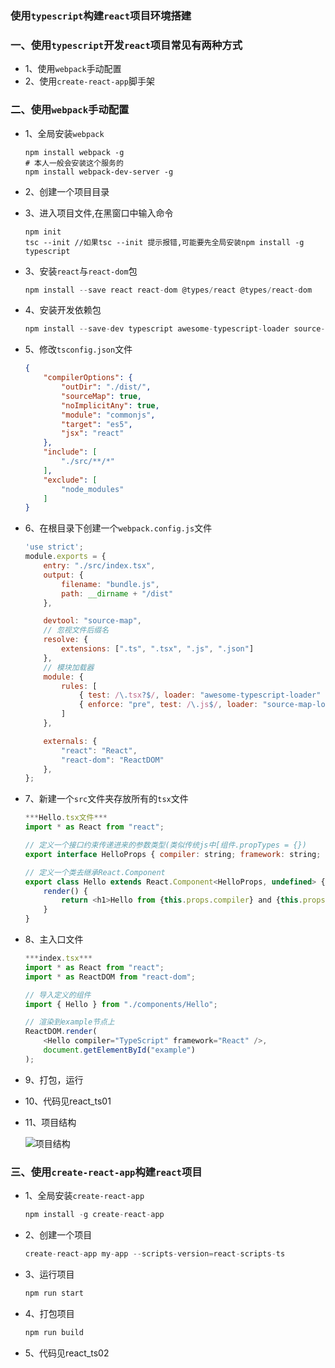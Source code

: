 ### 使用`typescript`构建`react`项目环境搭建

### 一、使用`typescript`开发`react`项目常见有两种方式
* 1、使用`webpack`手动配置
* 2、使用`create-react-app`脚手架

### 二、使用`webpack`手动配置
* 1、全局安装`webpack`

    ```
    npm install webpack -g
    # 本人一般会安装这个服务的
    npm install webpack-dev-server -g
    ```
    
* 2、创建一个项目目录
* 3、进入项目文件,在黑窗口中输入命令

    ```
    npm init
    tsc --init //如果tsc --init 提示报错,可能要先全局安装npm install -g typescript
    ```
* 3、安装`react`与`react-dom`包
    ```javascript
    npm install --save react react-dom @types/react @types/react-dom
    ```
    
* 4、安装开发依赖包

    ```javascript
    npm install --save-dev typescript awesome-typescript-loader source-map-loader
    ```

* 5、修改`tsconfig.json`文件
    
    ```json
    {
        "compilerOptions": {
            "outDir": "./dist/",
            "sourceMap": true,
            "noImplicitAny": true,
            "module": "commonjs",
            "target": "es5",
            "jsx": "react"
        },
        "include": [
            "./src/**/*"
        ],
        "exclude": [
            "node_modules"
        ]
    }
    ```
    
* 6、在根目录下创建一个`webpack.config.js`文件

    ```javascript
    'use strict';
    module.exports = {
        entry: "./src/index.tsx",
        output: {
            filename: "bundle.js",
            path: __dirname + "/dist"
        },
    
        devtool: "source-map",
        // 忽视文件后缀名  
        resolve: {
            extensions: [".ts", ".tsx", ".js", ".json"]
        },
        // 模块加载器
        module: {
            rules: [
                { test: /\.tsx?$/, loader: "awesome-typescript-loader" },
                { enforce: "pre", test: /\.js$/, loader: "source-map-loader" }
            ]
        },
    
        externals: {
            "react": "React",
            "react-dom": "ReactDOM"
        },
    };
    ```
    
* 7、新建一个`src`文件夹存放所有的`tsx`文件

    ```javascript
    ***Hello.tsx文件***
    import * as React from "react";
    
    // 定义一个接口约束传递进来的参数类型(类似传统js中[组件.propTypes = {})
    export interface HelloProps { compiler: string; framework: string; }
    
    // 定义一个类去继承React.Component
    export class Hello extends React.Component<HelloProps, undefined> {
        render() {
            return <h1>Hello from {this.props.compiler} and {this.props.framework}!</h1>;
        }
    }
    ```
    
* 8、主入口文件

    ```javascript
    ***index.tsx***
    import * as React from "react";
    import * as ReactDOM from "react-dom";
    
    // 导入定义的组件  
    import { Hello } from "./components/Hello";
    
    // 渲染到example节点上
    ReactDOM.render(
        <Hello compiler="TypeScript" framework="React" />,
        document.getElementById("example")
    );
    ```
    
* 9、打包，运行
* 10、代码见react_ts01
* 11、项目结构

    ![项目结构](http://img.blog.csdn.net/20170729125823431?watermark/2/text/aHR0cDovL2Jsb2cuY3Nkbi5uZXQva3VhbmdzaHAxMjg=/font/5a6L5L2T/fontsize/400/fill/I0JBQkFCMA==/dissolve/70/gravity/SouthEast "")

### 三、使用`create-react-app`构建`react`项目

* 1、全局安装`create-react-app`

    ```javascript
    npm install -g create-react-app
    ```
    
* 2、创建一个项目

    ```javascript
    create-react-app my-app --scripts-version=react-scripts-ts
    ```
    
* 3、运行项目

    ```javascript
    npm run start
    ```
    
* 4、打包项目

    ```javascript
    npm run build
    ```
    
* 5、代码见react_ts02


